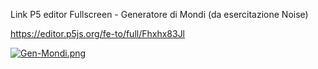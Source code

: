 Link P5 editor Fullscreen - Generatore di Mondi (da esercitazione Noise)

https://editor.p5js.org/fe-to/full/Fhxhx83Jl

[![Gen-Mondi.png](https://i.postimg.cc/vTs33nzy/Gen-Mondi.png)](https://postimg.cc/vg0rmck2)
